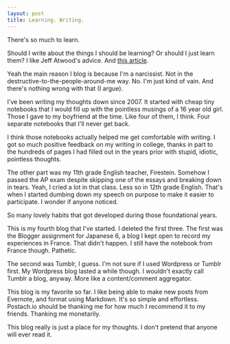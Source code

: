 ```yaml
---
layout: post
title: Learning. Writing.
---
```

There's so much to learn.

Should I write about the things I should be learning? Or should I just learn them? I like Jeff Atwood's advice. And [this article](https://sites.google.com/site/steveyegge2/you-should-write-blogs).

Yeah the main reason I blog is because I'm a narcissist. Not in the destructive-to-the-people-around-me way. No. I'm just kind of vain. And there's nothing wrong with that (I argue).

I've been writing my thoughts down since 2007. It started with cheap tiny notebooks that I would fill up with the pointless musings of a 16 year old girl. Those I gave to my boyfriend at the time. Like four of them, I think. Four separate notebooks that I'll never get back.

I think those notebooks actually helped me get comfortable with writing. I got so much positive feedback on my writing in college, thanks in part to the hundreds of pages I had filled out in the years prior with stupid, idiotic, pointless thoughts.

The other part was my 11th grade English teacher, Firestein. Somehow I passed the AP exam despite skipping one of the essays and breaking down in tears. Yeah, I cried a lot in that class. Less so in 12th grade English. That's when I started dumbing down my speech on purpose to make it easier to participate. I wonder if anyone noticed.

So many lovely habits that got developed during those foundational years.

This is my fourth blog that I've started. I deleted the first three. The first was the Blogger assignment for Japanese 6, a blog I kept open to record my experiences in France. That didn't happen. I still have the notebook from France though. Pathetic.

The second was Tumblr, I guess. I'm not sure if I used Wordpress or Tumblr first. My Wordpress blog lasted a while though. I wouldn't exactly call Tumblr a blog, anyway. More like a content/comment aggregator.

This blog is my favorite so far. I like being able to make new posts from Evernote, and format using Markdown. It's so simple and effortless. Postach.io should be thanking me for how much I recommend it to my friends. Thanking me monetarily.

This blog really is just a place for my thoughts. I don't pretend that anyone will ever read it.